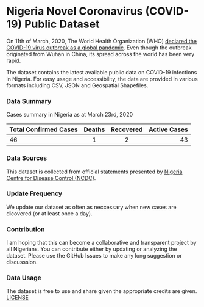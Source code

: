 # Nigeria Novel Coronavirus (COVID-19) Public Dataset
On 11th of March, 2020, The World Health Organization (WHO) [declared the COVID-19 virus outbreak as a global pandemic](https://www.who.int/dg/speeches/detail/who-director-general-s-opening-remarks-at-the-media-briefing-on-covid-19---11-march-2020). Even though the outbreak originated from Wuhan in China, its spread across the world has been very rapid. 

The dataset contains the latest available public data on COVID-19 infections in Nigeria. For easy usage and accessibility, the data are provided in various formats including CSV, JSON and Geospatial Shapefiles.

### Data Summary
Cases summary in Nigeria as at March 23rd, 2020

| Total Confirmed Cases    | Deaths  | Recovered  | Active Cases  |
| ------------------------ |:-------:|:----------:| -------------:|
| 46                       | 1       | 2          | 43            |

### Data Sources
This dataset is collected from official statements presented by [Nigeria Centre for Disease Control (NCDC)](http:covid19.ncdc.gov.ng).

### Update Frequency
We update our dataset as often as neccessary when new cases are dicovered (or at least once a day).

### Contribution
I am hoping that this can become a collaborative and transparent project by all Nigerians. You can contribute either by updating or analyzing the dataset. Please use the GitHub Issues to make any long suggestion or discusssion.

### Data Usage
The dataset is free to use and share given the appropriate credits are given. [LICENSE]()